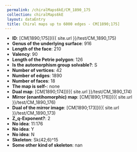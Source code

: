 ```yaml
--- 
 permalink: /chiralMaps6kE/CM_1890_175 
 collection: chiralMaps6kE
 layout: dataEntry
 title: Chiral maps up to 6000 edges - CM[1890;175]
---
```


- **ID**: [CM[1890;175]]({{ site.url }}/test/CM_1890_175)
- **Genus of the underlying surface**: 916
- **Length of the face**: 210
- **Valency**: 90
- **Length of the Petrie polygon**: 126
- **Is the automorphism group solvable?**: S
- **Number of vertices**: 42
- **Number of edges**: 1890
- **Number of faces**: 18
- **The map is self-**: none
- **Dual map**: [CM[1890;174]]({{ site.url }}/test/CM_1890_174)
- **Mirror (enantihomorphic) map**: [CM[1890;176]]({{ site.url }}/test/CM_1890_176)
- **Dual of the mirror image**: [CM[1890;173]]({{ site.url }}/test/CM_1890_173)
- **Z_q-Exponent?**: 2
- **No idea**:  11:176
- **No idea**: Y
- **No idea**: N
- **Skeleton**: Sk(42;6)^15
- **Some other kind of skeleton**: nan
